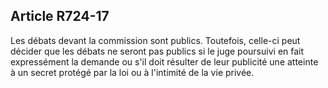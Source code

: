 Article R724-17
----
Les débats devant la commission sont publics. Toutefois, celle-ci peut décider
que les débats ne seront pas publics si le juge poursuivi en fait expressément
la demande ou s'il doit résulter de leur publicité une atteinte à un secret
protégé par la loi ou à l'intimité de la vie privée.
